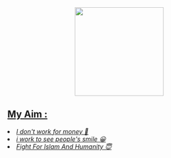 <div align = "center">
  <a href="https://facebook.com/ashrafiabir04">
    <img width="200" heigth="200" src="https://g.top4top.io/p_1894pa7e80.png">
<br>
</div>

## My Aim : 
<li><i>I don't work for money 🙂</li></i>
<li><i>i work to see people's smile 😀</li></i>
<li><i>Fight For Islam And Humanity 😇</li></i>
<br>
